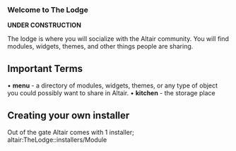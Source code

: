 ### Welcome to The Lodge

**UNDER CONSTRUCTION**

The lodge is where you will socialize with the Altair community. You will find modules, widgets, themes, and other things
people are sharing.

## Important Terms

• **menu** - a directory of modules, widgets, themes, or any type of object you could possibly want to share in Altair.
• **kitchen** - the storage place

## Creating your own installer

Out of the gate Altair comes with 1 installer; altair:TheLodge::installers/Module
